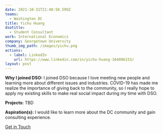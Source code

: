 ```yaml
---
date: 2021-10-31T21:40:50.599Z
teams:
  - Washington DC
title: Yichu Huang
dsotitle:
  - Student Consultant
work: International Economics
company: Georgetown University
thumb_img_path: /images/yichu.png
actions:
  - label: LinkedIn
    url: https://www.linkedin.com/in/yichu-huang-164086153/
layout: post
---
```

**Why I joined DSO:** I joined DSO because I love meeting new people and learning more about different issues and industries. COVID-19 has made me realize the importance of giving back to the community, so I really hope to apply my existing skills to make real social impact during my time with DSO. 

**Projects:** TBD

**Aspiration(s):** I would like to learn more about the DC community and gain consulting experience.

[Get in Touch](mailto:yichuhuang@dsoglobal.org)
